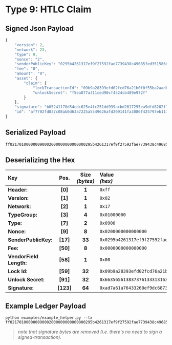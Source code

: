 
# Type 9: HTLC Claim

## Signed Json Payload

```javascript
{
	"version": 2,
	"network": 23,
	"type": 9,
	"nonce": "2",
	"senderPublicKey": "0295b4261317ef9f27592fae7739438c49685fed351586dbc26a9cd871885a121a",
	"fee": "0",
	"amount": "0",
	"asset": {
		"claim": {
			"lockTransactionId": "09b9a28393efd02fcd76a21b0f0f55ba2aad8f3640ff8cae86de033a9cfbd78c",
			"unlockSecret": "f5ea877a311ced90cf4524cb489e972f"
		}
	},
	"signature": "b05241178d54cdc625e4fc251dd939acbd2617295ea9dfd8282f1e3ccad8019718e278c10f291a25afb002ae253c139949d0fdbd6badb4b7616d70faf8c7b43e",
	"id": "af7702fd837c08ab0d63a7225a5549626afd209141fa3086f425797eb111350b"
}
```

## Serialized Payload

```shell
ff021701000000090002000000000000000295b4261317ef9f27592fae7739438c49685fed351586dbc26a9cd871885a121a00000000000000000009b9a28393efd02fcd76a21b0f0f55ba2aad8f3640ff8cae86de033a9cfbd78c6635656138373761333131636564393063663435323463623438396539373266b05241178d54cdc625e4fc251dd939acbd2617295ea9dfd8282f1e3ccad8019718e278c10f291a25afb002ae253c139949d0fdbd6badb4b7616d70faf8c7b43e
```

## Deserializing the Hex

| Key                       | Pos.      | Size<br>_(bytes)_ | Value<br> _(hex)_     |
| :--                       | :--:      | :---------------: | :----------------     |
| **Header:**               | **[0]**   | **1**             | `0xff`                |
| **Version:**              | **[1]**   | **1**             | `0x02`                |
| **Network:**              | **[2]**   | **1**             | `0x17`                |
| **TypeGroup:**            | **[3]**   | **4**             | `0x01000000`          |
| **Type:**                 | **[7]**   | **2**             | `0x0900`              |
| **Nonce:**                | **[9]**   | **8**             | `0x0200000000000000`  |
| **SenderPublicKey:**      | **[17]**  | **33**            | `0x0295b4261317ef9f27592fae7739438c49685fed351586dbc26a9cd871885a121a`    |
| **Fee:**                  | **[50]**  | **8**             | `0x0000000000000000`  |
| **VendorField Length:**   | **[58]**  | **1**             | `0x00`                |
| **Lock Id:**              | **[59]**  | **32**            | `0x09b9a28393efd02fcd76a21b0f0f55ba2aad8f3640ff8cae86de033a9cfbd78c`  |
| **Unlock Secret:**        | **[91]**  | **32**            | `0x6635656138373761333131636564393063663435323463623438396539373266`  |
| **Signature:**            | **[123]**	| **64**            | `0xad7a61a76433260ef9dc687311ab6c657f6c733dbf1a80c3514da823d43226235a70a94fa1a0b8cb2f4b3d0be5011945bfbe8c8fc5b5ca0e07f6c2a37e3cf11b`  |

## Example Ledger Payload

```shell
python examples/example_helper.py --tx ff021701000000090002000000000000000295b4261317ef9f27592fae7739438c49685fed351586dbc26a9cd871885a121a00000000000000000009b9a28393efd02fcd76a21b0f0f55ba2aad8f3640ff8cae86de033a9cfbd78c6635656138373761333131636564393063663435323463623438396539373266
```
> _note that signature bytes are removed (i.e. there's no need to sign a signed-transaction)._
